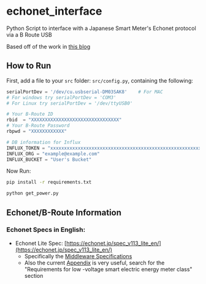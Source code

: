 # echonet_interface
Python Script to interface with a Japanese Smart Meter's Echonet protocol via a B Route USB

Based off of the work in [this blog](https://qiita.com/puma_46/items/9dfc27323674641ed5b4)

## How to Run
First, add a file to your `src` folder: `src/config.py`, containing the following:
```python
serialPortDev = '/dev/cu.usbserial-DM03SAK8'    # For MAC
# For windows try serialPortDev = 'COM3'
# For Linux try serialPortDev = '/dev/ttyUSB0'

# Your B-Route ID
rbid  = "XXXXXXXXXXXXXXXXXXXXXXXXXXXXXXXX"
# Your B-Route Password
rbpwd = "XXXXXXXXXXXX"

# DB information for Influx
INFLUX_TOKEN = "xxxxxxxxxxxxxxxxxxxxxxxxxxxxxxxxxxxxxxxxxxxxxxxxxxxxxxxxxx"
INFLUX_ORG = "example@example.com"
INFLUX_BUCKET = "User's Bucket"
```

Now Run:
```bash
pip install -r requirements.txt

python get_power.py
```

## Echonet/B-Route Information

### Echonet Specs in English:
- Echonet Lite Spec: [https://echonet.jp/spec_v113_lite_en/](https://echonet.jp/spec_v113_lite_en/)
  - Specifically the [Middleware Specifications](https://echonet.jp/wp/wp-content/uploads/pdf/General/Standard/ECHONET_lite_V1_13_en/ECHONET-Lite_Ver.1.13(02)_E.pdf)
  - Also the current [Appendix](https://echonet.jp/spec_object_rn_en/) is very useful, search for the "Requirements for low -voltage smart electric energy meter class" section

